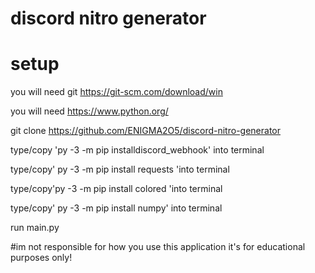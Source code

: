 # discord nitro generator

# setup

you will need git https://git-scm.com/download/win

you will need https://www.python.org/

git clone https://github.com/ENIGMA2O5/discord-nitro-generator

type/copy 'py -3 -m pip installdiscord_webhook' into terminal 

type/copy' py -3 -m pip install requests 'into terminal 

type/copy'py -3 -m pip install colored 'into terminal 

type/copy' py -3 -m pip install numpy' into terminal 

run main.py

#im not responsible for how you use this application it's for educational purposes only!
